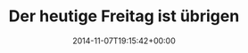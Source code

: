 ---
retweeted: false
source: <a href="http://mvilla.it/fenix" rel="nofollow">Fenix for Android</a>
entities:
  hashtags: []
  symbols: []
  user_mentions:
  - name: "@wolfseule@mastodon.social"
    screen_name: Wolfseule
    indices:
    - '42'
    - '52'
    id_str: '14631501'
    id: '14631501'
  urls: []
display_text_range:
- '0'
- '63'
favorite_count: '1'
id_str: '530800779683450880'
truncated: false
retweet_count: '0'
id: '530800779683450880'
created_at: Fri Nov 07 19:15:42 +0000 2014
favorited: false
full_text: Der heutige Freitag ist übrigens Welt-der-@Wolfseule-Folge-Tag!
lang: de
tags:
- pesos:twitter
date: '2014-11-07T19:15:42+00:00'
src: https://twitter.com/bascht/status/530800779683450880
original_url: https://twitter.com/bascht/status/530800779683450880
type: twitter_tweet
text: Der heutige Freitag ist übrigens Welt-der-@Wolfseule-Folge-Tag!
title: Der heutige Freitag ist übrigen

---